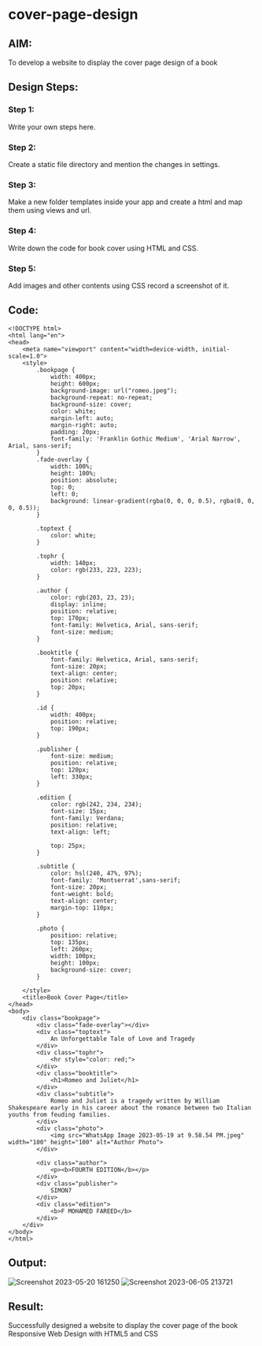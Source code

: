 # cover-page-design
## AIM:
To develop a website to display the cover page design of a book

## Design Steps:

### Step 1:
Write your own steps here.
### Step 2:
Create a static file directory and mention the changes in settings.
### Step 3:
Make a new folder templates inside your app and create a html and map them using views and url.
### Step 4:
Write down the code for book cover using HTML and CSS.
### Step 5:
Add images and other contents using CSS record a screenshot of it.
## Code:
```
<!DOCTYPE html>
<html lang="en">
<head>
    <meta name="viewport" content="width=device-width, initial-scale=1.0">
    <style>
        .bookpage {
            width: 400px;
            height: 600px;
            background-image: url("romeo.jpeg");
            background-repeat: no-repeat;
            background-size: cover;
            color: white;
            margin-left: auto;
            margin-right: auto;
            padding: 20px;
            font-family: 'Franklin Gothic Medium', 'Arial Narrow', Arial, sans-serif;
        }
        .fade-overlay {
            width: 100%;
            height: 100%;
            position: absolute;
            top: 0;
            left: 0;
            background: linear-gradient(rgba(0, 0, 0, 0.5), rgba(0, 0, 0, 0.5));
        }

        .toptext {
            color: white;
        }

        .tophr {
            width: 140px;
            color: rgb(233, 223, 223);
        }

        .author {
            color: rgb(203, 23, 23);
            display: inline;
            position: relative;
            top: 170px;
            font-family: Helvetica, Arial, sans-serif;
            font-size: medium;
        }

        .booktitle {
            font-family: Helvetica, Arial, sans-serif;
            font-size: 20px;
            text-align: center;
            position: relative;
            top: 20px;
        }

        .id {
            width: 400px;
            position: relative;
            top: 190px;
        }

        .publisher {
            font-size: medium;
            position: relative;
            top: 120px;
            left: 330px;
        }

        .edition {
            color: rgb(242, 234, 234);
            font-size: 15px;
            font-family: Verdana;
            position: relative;
            text-align: left;

            top: 25px;
        }

        .subtitle {
            color: hsl(240, 47%, 97%);
            font-family: 'Montserrat',sans-serif;
            font-size: 20px;
            font-weight: bold;
            text-align: center;
            margin-top: 110px;
        }

        .photo {
            position: relative;
            top: 135px;
            left: 260px;
            width: 100px;
            height: 100px;
            background-size: cover;
        }

    </style>
    <title>Book Cover Page</title>
</head>
<body>
    <div class="bookpage">
        <div class="fade-overlay"></div>
        <div class="toptext">
            An Unforgettable Tale of Love and Tragedy
        </div>
        <div class="tophr">
            <hr style="color: red;">
        </div>
        <div class="booktitle">
            <h1>Romeo and Juliet</h1>
        </div>
        <div class="subtitle">
            Romeo and Juliet is a tragedy written by William Shakespeare early in his career about the romance between two Italian youths from feuding families.
        </div>
        <div class="photo">
            <img src="WhatsApp Image 2023-05-19 at 9.58.54 PM.jpeg" width="100" height="100" alt="Author Photo">
        </div>
        
        <div class="author">
            <p><b>FOURTH EDITION</b></p>
        </div>
        <div class="publisher">
            SIMON7
        </div>
        <div class="edition">
            <b>F MOHAMED FAREED</b>
        </div>
    </div>
</body>
</html>
```

## Output:

![Screenshot 2023-05-20 161250](https://github.com/MOHAMED-FAREED-22001617/cover-page-design/assets/121412904/e4823489-79c8-48f3-b754-c2dd3eae3261)
![Screenshot 2023-06-05 213721](https://github.com/MOHAMED-FAREED-22001617/cover-page-design/assets/121412904/561b521b-9e70-486c-a34d-3494d11edd56)

## Result:
Successfully designed a website to display the cover page of the book Responsive Web Design with HTML5 and CSS

